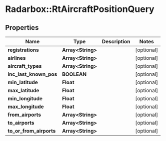 # Radarbox::RtAircraftPositionQuery

## Properties
Name | Type | Description | Notes
------------ | ------------- | ------------- | -------------
**registrations** | **Array&lt;String&gt;** |  | [optional] 
**airlines** | **Array&lt;String&gt;** |  | [optional] 
**aircraft_types** | **Array&lt;String&gt;** |  | [optional] 
**inc_last_known_pos** | **BOOLEAN** |  | [optional] 
**min_latitude** | **Float** |  | [optional] 
**max_latitude** | **Float** |  | [optional] 
**min_longitude** | **Float** |  | [optional] 
**max_longitude** | **Float** |  | [optional] 
**from_airports** | **Array&lt;String&gt;** |  | [optional] 
**to_airports** | **Array&lt;String&gt;** |  | [optional] 
**to_or_from_airports** | **Array&lt;String&gt;** |  | [optional] 

